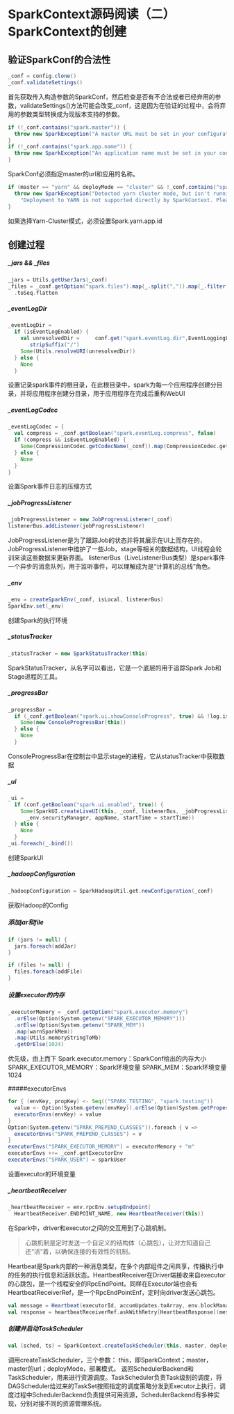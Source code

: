 # SparkContext源码阅读（二） SparkContext的创建

## 验证SparkConf的合法性

```scala
_conf = config.clone()
_conf.validateSettings()
```

首先获取传入构造参数的SparkConf，然后检查是否有不合法或者已经弃用的参数，validateSettings()方法可能会改变_conf，这是因为在验证的过程中，会将弃用的参数类型转换成为现版本支持的参数。

```scala
if (!_conf.contains("spark.master")) {
  throw new SparkException("A master URL must be set in your configuration")
}
if (!_conf.contains("spark.app.name")) {
  throw new SparkException("An application name must be set in your configuration")
}
```

SparkConf必须指定master的url和应用的名称。

```scala
if (master == "yarn" && deployMode == "cluster" && !_conf.contains("spark.yarn.app.id")) {
  throw new SparkException("Detected yarn cluster mode, but isn't running on a cluster. " +
    "Deployment to YARN is not supported directly by SparkContext. Please use spark-submit.")
}
```

如果选择Yarn-Cluster模式，必须设置Spark.yarn.app.id

## 创建过程

##### _jars  &&  _files

```scala
_jars = Utils.getUserJars(_conf)
_files = _conf.getOption("spark.files").map(_.split(",")).map(_.filter(_.nonEmpty))
  .toSeq.flatten
```

##### _eventLogDir

```scala
_eventLogDir =
  if (isEventLogEnabled) {
    val unresolvedDir =     conf.get("spark.eventLog.dir",EventLoggingListener.DEFAULT_LOG_DIR)
      .stripSuffix("/")
    Some(Utils.resolveURI(unresolvedDir))
  } else {
    None
  }
```

设置记录spark事件的根目录，在此根目录中，spark为每一个应用程序创建分目录，并将应用程序创建分目录，用于应用程序在完成后重构WebUI

##### _eventLogCodec

```Scala
_eventLogCodec = {
  val compress = _conf.getBoolean("spark.eventLog.compress", false)
  if (compress && isEventLogEnabled) {
    Some(CompressionCodec.getCodecName(_conf)).map(CompressionCodec.getShortName)
  } else {
    None
  }
}
```

设置Spark事件日志的压缩方式

##### _jobProgressListener

```scala
_jobProgressListener = new JobProgressListener(_conf)
listenerBus.addListener(jobProgressListener)
```

JobProgressListener是为了跟踪Job的状态并将其展示在UI上而存在的，JobProgressListener中维护了一些Job，stage等相关的数据结构，UI线程会轮训来读这些数据来更新界面。
listenerBus（LiveListenerBus类型）是spark事件一个异步的消息队列，用于监听事件，可以理解成为是“计算机的总线”角色。

##### _env

```scala
_env = createSparkEnv(_conf, isLocal, listenerBus)
SparkEnv.set(_env)
```

创建Spark的执行环境

##### _statusTracker

```scala
_statusTracker = new SparkStatusTracker(this)
```

SparkStatusTracker，从名字可以看出，它是一个底层的用于追踪Spark Job和Stage进程的工具。

##### _progressBar

```Scala
_progressBar =
  if (_conf.getBoolean("spark.ui.showConsoleProgress", true) && !log.isInfoEnabled) {
    Some(new ConsoleProgressBar(this))
  } else {
    None
  }
```

ConsoleProgressBar在控制台中显示stage的进程，它从statusTracker中获取数据

##### _ui

```scala
_ui =
  if (conf.getBoolean("spark.ui.enabled", true)) {
    Some(SparkUI.createLiveUI(this, _conf, listenerBus, _jobProgressListener,
      _env.securityManager, appName, startTime = startTime))
  } else {
    None
  }
_ui.foreach(_.bind())
```

创建SparkUI

##### _hadoopConfiguration

```scala
_hadoopConfiguration = SparkHadoopUtil.get.newConfiguration(_conf)
```

获取Hadoop的Config

##### 添加jar和file

```scala
if (jars != null) {
  jars.foreach(addJar)
}

if (files != null) {
  files.foreach(addFile)
}
```

##### 设置executor的内存

```scala
_executorMemory = _conf.getOption("spark.executor.memory")
  .orElse(Option(System.getenv("SPARK_EXECUTOR_MEMORY")))
  .orElse(Option(System.getenv("SPARK_MEM"))
  .map(warnSparkMem))
  .map(Utils.memoryStringToMb)
  .getOrElse(1024)
```

优先级，由上而下
Spark.executor.memory：SparkConf给出的内存大小
SPARK_EXECUTOR_MEMORY：Spark环境变量
SPARK_MEM：Spark环境变量
1024

#####executorEnvs

```scala
for { (envKey, propKey) <- Seq(("SPARK_TESTING", "spark.testing"))
  value <- Option(System.getenv(envKey)).orElse(Option(System.getProperty(propKey)))} {
  executorEnvs(envKey) = value
}
Option(System.getenv("SPARK_PREPEND_CLASSES")).foreach { v =>
  executorEnvs("SPARK_PREPEND_CLASSES") = v
}
executorEnvs("SPARK_EXECUTOR_MEMORY") = executorMemory + "m"
executorEnvs ++= _conf.getExecutorEnv
executorEnvs("SPARK_USER") = sparkUser
```

设置executor的环境变量

##### _heartbeatReceiver

```scala
_heartbeatReceiver = env.rpcEnv.setupEndpoint(
  HeartbeatReceiver.ENDPOINT_NAME, new HeartbeatReceiver(this))
```

在Spark中，driver和executor之间的交互用到了心跳机制。

> 心跳机制是定时发送一个自定义的结构体（心跳包），让对方知道自己还“活”着，以确保连接的有效性的机制。

Heartbeat是Spark内部的一种消息类型，在多个内部组件之间共享，传播执行中的任务的执行信息和活跃状态。HeartbeatReceiver在Driver端接收来自executor的心跳包，是一个线程安全的RpcEndPoint。同样在Executor端也会有HeartbeatReceiverRef，是一个RpcEndPointEnf，定时向driver发送心跳包。

```scala
val message = Heartbeat(executorId, accumUpdates.toArray, env.blockManager.blockManagerId)
val response = heartbeatReceiverRef.askWithRetry[HeartbeatResponse](message, RpcTimeout(conf, "spark.executor.heartbeatInterval", "10s")) 
```

##### 创建并启动TaskScheduler

```scala
val (sched, ts) = SparkContext.createTaskScheduler(this, master, deployMode)
```

调用createTaskScheduler，三个参数：
this，即SparkContext；master，master的url；deployMode，部署模式。
返回SchedulerBackend和TaskScheduler，用来进行资源调度。TaskScheduler负责Task级别的调度，将DAGScheduler给过来的TaskSet按照指定的调度策略分发到Executor上执行，调度过程中SchedulerBackend负责提供可用资源，SchedulerBackend有多种实现，分别对接不同的资源管理系统。

